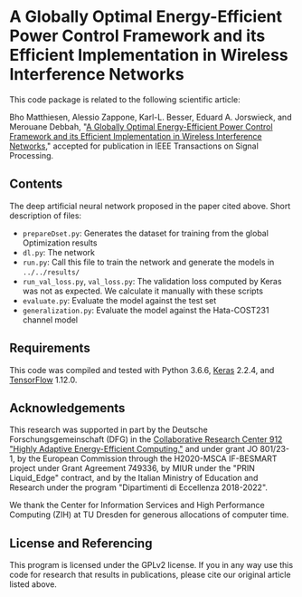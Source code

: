 A Globally Optimal Energy-Efficient Power Control Framework and its Efficient Implementation in Wireless Interference Networks
==================

This code package is related to the following scientific article:

Bho Matthiesen, Alessio Zappone, Karl-L. Besser, Eduard A. Jorswieck, and Merouane Debbah, "[A Globally Optimal Energy-Efficient Power Control Framework and its Efficient Implementation in Wireless Interference Networks](https://arxiv.org/abs/1812.06920)," accepted for publication in IEEE Transactions on Signal Processing.

## Contents

The deep artificial neural network proposed in the paper cited above. Short description of files:

* `prepareDset.py`: Generates the dataset for training from the global Optimization results
* `dl.py`: The network
* `run.py`: Call this file to train the network and generate the models in `../../results/`
* `run_val_loss.py`, `val_loss.py`: The validation loss computed by Keras was not as expected. We calculate it manually with these scripts
* `evaluate.py`: Evaluate the model against the test set
* `generalization.py`: Evaluate the model against the Hata-COST231 channel model

## Requirements

This code was compiled and tested with Python 3.6.6, [Keras](http://keras.io) 2.2.4, and [TensorFlow](https://www.tensorflow.org/) 1.12.0.


## Acknowledgements

This research was supported in part by the Deutsche Forschungsgemeinschaft (DFG) in the [Collaborative Research Center 912 "Highly Adaptive Energy-Efficient Computing."](https://tu-dresden.de/ing/forschung/sfb912) and under grant JO 801/23-1, by the European Commission through the H2020-MSCA IF-BESMART project under Grant Agreement 749336, by MIUR under the "PRIN Liquid_Edge" contract, and by the Italian Ministry of Education and Research under the program "Dipartimenti di Eccellenza 2018-2022".

We thank the Center for Information Services and High Performance Computing (ZIH) at TU Dresden for generous allocations of computer time.


## License and Referencing

This program is licensed under the GPLv2 license. If you in any way use this code for research that results in publications, please cite our original article listed above.

